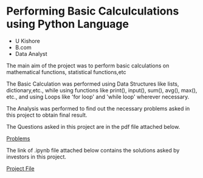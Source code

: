 # Performing Basic Calculculations using Python Language

- U Kishore
- B.com
- Data Analyst

The main aim of the project was to perform basic calculations on mathematical functions, statistical functions,etc

The Basic Calculation was performed using Data Structures like lists, dictionary,etc., while using functions like print(), input(), sum(), avg(), max(), etc., and using Loops like 'for loop' and 'while loop' wherever necessary. 

The Analysis was performed to find out the necessary problems asked in this project to obtain final result.

The Questions asked in this project are in the pdf file attached below.

[Problems](https://github.com/ukishore33/Performing-Descriptive-Statistics/blob/main/Problems%20Faced%20By%20Investors.pdf)

The link of .ipynb file attached below contains the solutions asked by investors in this project.

[Project File](https://github.com/ukishore33/Performing-Basic-Calculculations-using-Python-Language/blob/main/Performing%20Basic%20Calculations%20using%20Python%20Language.ipynb)
